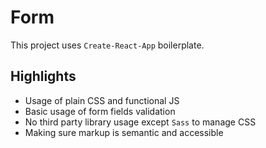 # Form

This project uses `Create-React-App` boilerplate.

## Highlights

- Usage of plain CSS and functional JS
- Basic usage of form fields validation
- No third party library usage except `Sass` to manage CSS
- Making sure markup is semantic and accessible
